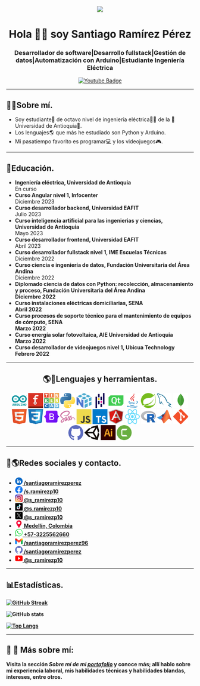 <div id="header" align="center">
    <img src="https://media.giphy.com/media/zOvBKUUEERdNm/giphy.gif" width="300" />
    <h1 align="center">Hola 👋🏻 soy Santiago Ramírez Pérez</h1>
    <h3 align="center">Desarrollador de software|Desarrollo fullstack|Gestión de datos|Automatización con Arduino|Estudiante Ingeniería Eléctrica</h3>
</div>
<div id="badges" align="center">
    <a href="https://www.youtube.com/@s_ramirezp10" target="_blank">
        <img src="https://img.shields.io/youtube/channel/subscribers/UCOdgsE64Gb2Yxx-M-A7DNaw?label=%40s_ramirezp10&style=social"alt="Youtube Badge" />
    </a>
</div>

---

<h2>🚶🏻Sobre mí.</h2>

- Soy estudiante📖 de octavo nivel de ingeniería eléctrica👷🔌 de la 💚Universidad de Antioquia💚.
- Los lenguajes🌎 que más he estudiado son Python y Arduino.
- Mi pasatiempo favorito es programar💻 y los videojuegos🎮.

---

<h2>📝Educación.</h2>
<ul>
    <li><strong>Ingeniería eléctrica, Universidad de Antioquia</strong><br>En curso</li>
    <li><strong>Curso Angular nivel 1, Infocenter</strong><br>Diciembre 2023</li>
    <li><strong>Curso desarrollador backend, Universidad EAFIT</strong><br>Julio 2023</li>
    <li><strong>Curso inteligencia artificial para las ingenierias y ciencias, Universidad de Antioquia</strong><br>Mayo 2023</li>
    <li><strong>Curso desarrollador frontend, Universidad EAFIT</strong><br>Abril 2023</li>
    <li><strong>Curso desarrollador fullstack nivel 1, IME Escuelas Técnicas</strong><br>Diciembre 2022</li>
    <li><strong>Curso ciencia e ingeniería de datos, Fundación Universitaria del Área Andina</strong><br>Diciembre 2022</li>
    <li><strong>Diplomado ciencia de datos con Python: recolección, almacenamiento y proceso, Fundación Universitaria del Área Andina<strong><br>Diciembre 2022</li>
    <li><strong>Curso instalaciones eléctricas domiciliarias, SENA</strong><br>Abril 2022</li>
    <li><strong>Curso procesos de soporte técnico para el mantenimiento de equipos de cómputo, SENA</strong><br>Marzo 2022</li>
    <li><strong>Curso energía solar fotovoltaica, AIE Universidad de Antioquia</strong><br>Marzo 2022</li>
    <li><strong>Curso desarrollador de videojuegos nivel 1, Ubicua Technology</strong><br>Febrero 2022</li>
</ul>

---

<div align="center">
    <h2>🌎🔨Lenguajes y herramientas.</h2>
    <div>
        <img src="https://raw.githubusercontent.com/santiagoramirez10/Iconos/main/Arduino_Wordmark.png" title="Arduino" alt="Logo de Arduino" width="40" height="40"/>
        <img src="https://raw.githubusercontent.com/santiagoramirez10/Iconos/main/Fritzing.png" title="Fritzing" alt="Logo de Fritzing" width="40" height="40"/>
        <img src="https://raw.githubusercontent.com/santiagoramirez10/Iconos/main/Tinkercad.png" title="Tinkercad" alt="Logo de Tinkercad" width="40" height="40"/>
        <img src="https://raw.githubusercontent.com/santiagoramirez10/Iconos/main/Python.png" title="Python" alt="Logo de Python" width="40" height="40"/>
        <img src="https://raw.githubusercontent.com/santiagoramirez10/Iconos/main/Numpy.png" title="Numpy" alt="Logo de Numpy" width="40" height="40"/>
        <img src="https://raw.githubusercontent.com/santiagoramirez10/Iconos/main/Pandas.png" title="Pandas" alt="Logo de Pandas" width="40" height="40"/>
        <img src="https://raw.githubusercontent.com/santiagoramirez10/Iconos/main/Qt.png" title="Qt" alt="Logo de Qt" width="40" height="40"/>
        <img src="https://raw.githubusercontent.com/santiagoramirez10/Iconos/main/Java.png" title="Java" alt="Logo de Java" width="40" height="40"/>
        <img src="https://raw.githubusercontent.com/santiagoramirez10/Iconos/main/Spring.png" title="Spring" alt="Logo de Spring" width="40" height="40"/>
        <img src="https://raw.githubusercontent.com/santiagoramirez10/Iconos/main/MySQL.png" title="MySQL" alt="Logo de MySQL" width="40" height="40"/>
        <img src="https://raw.githubusercontent.com/santiagoramirez10/Iconos/main/MongoDB.png" title="MongoDB" alt="Logo de MongoDB" width="40" height="40"/>
        <img src="https://raw.githubusercontent.com/santiagoramirez10/Iconos/main/HTML5.png" title="HMTL5" alt="Logo de HTML5" width="40" height="40"/>
        <img src="https://raw.githubusercontent.com/santiagoramirez10/Iconos/main/CSS3.png" title="CSS3" alt="Logo de CSS3" width="40" height="40"/>
        <img src="https://raw.githubusercontent.com/santiagoramirez10/Iconos/main/Bootstrap.png" title="Bootstrap" alt="Logo de Bootstrap" width="40" height="40"/>
        <img src="https://raw.githubusercontent.com/santiagoramirez10/Iconos/main/Sass.png" title="Sass" alt="Logo de Sass" width="40" height="40"/>
        <img src="https://raw.githubusercontent.com/santiagoramirez10/Iconos/main/JavaScript.png" title="JavaScript" alt="Logo de JavaScript" width="40" height="40"/>
        <img src="https://raw.githubusercontent.com/santiagoramirez10/Iconos/main/TypeScript.png" title="TypeScript" alt="Logo de TypeScript" width="40" height="40"/>
        <img src="https://raw.githubusercontent.com/santiagoramirez10/Iconos/main/Angular.png" title="Angular" alt="Logo de Angular" width="40" height="40"/>
        <img src="https://raw.githubusercontent.com/santiagoramirez10/Iconos/main/React.png" title="React" alt="Logo de React" width="40" height="40"/>
        <img src="https://raw.githubusercontent.com/santiagoramirez10/Iconos/main/R.png" title="R" alt="Logo de R" width="40" height="40"/>
        <img src="https://raw.githubusercontent.com/santiagoramirez10/Iconos/main/Matlab.png" title="Matlab" alt="Logo de Matlab" width="40" height="40"/>
        <img src="https://raw.githubusercontent.com/santiagoramirez10/Iconos/main/Git.png" title="Git" alt="Logo de Git" width="40" height="40"/>
        <img src="https://raw.githubusercontent.com/santiagoramirez10/Iconos/main/GitHub.png" title="GitHub" alt="Logo de GitHub" width="40" height="40"/>
        <img src="https://raw.githubusercontent.com/santiagoramirez10/Iconos/main/Unity.png" title="Unity" alt="Logo de Unity" width="40" height="40"/>
        <img src="https://raw.githubusercontent.com/santiagoramirez10/Iconos/main/Adobe_Illustrator.png" title="Adobe_Illustrator" alt="Logo de Adobe Illustrator" width="40" height="40"/>
        <img src="https://raw.githubusercontent.com/santiagoramirez10/Iconos/main/Camtasia_Studio.png" title="Camtasia_Studio" alt="Logo de Camtasia Studio" width="40" height="40"/>
    </div>
</div>

---

<div align="left">
    <h2>📲🌎Redes sociales y contacto.</h2>
    <ul>
        <li>          
            <div>
            <a href="https://linkedin.com/in/santiagoramirezperez" target="_blank">
                <img src="https://raw.githubusercontent.com/santiagoramirez10/Iconos/main/Linkedin.png" alt="Logo de Linkedin" width="20" height="20"/>
                <label>/santiagoramirezperez</label>
                </a>
            </div>
        </li>
        <li>          
            <div>
            <a href="https://www.facebook.com/s.ramirezp10" target="_blank">
                <img src="https://raw.githubusercontent.com/santiagoramirez10/Iconos/main/Facebook.png" alt="Logo de Facebook" width="20" height="20"/>
                <label>/s.ramirezp10</label>
                </a>
            </div>
        </li>
        <li>          
            <div>
            <a href="https://www.instagram.com/s_ramirezp10/" target="_blank">
                <img src="https://raw.githubusercontent.com/santiagoramirez10/Iconos/main/Instagram.png" alt="Logo de Instagram" width="20" height="20"/>
                <label>@s_ramirezp10</label>
                </a>
            </div>
        </li>
        <li>          
            <div>
            <a href="https://www.tiktok.com/@s.ramirezp10" target="_blank">
                <img src="https://raw.githubusercontent.com/santiagoramirez10/Iconos/main/TikTok.png" alt="Logo de TikTok" width="20" height="20"/>
                <label>@s.ramirezp10</label>
                </a>
            </div>
        </li>
        <li>          
            <div>
            <a href="https://twitter.com/s_ramirezp10" target="_blank">
                <img src="https://raw.githubusercontent.com/santiagoramirez10/Iconos/main/X.png" alt="Logo de X" width="20" height="20"/>
                <label>@s_ramirezp10</label>
                </a>
            </div>
        </li>
        <li>          
            <div>
            <a href="https://www.google.com/maps/place/Medellín,Colombia" target="_blank">
                <img src="https://raw.githubusercontent.com/santiagoramirez10/Iconos/main/Ubicacion.png" alt="Logo de ubicación" width="20" height="20"/>
                <label>Medellín, Colombia</label>
                </a>
            </div>
        </li>
        <li>          
            <div>
            <a href="https://api.whatsapp.com/send?phone=573225562660" target="_blank">
                <img src="https://raw.githubusercontent.com/santiagoramirez10/Iconos/main/WhatsApp.png" alt="Logo de WhatsApp" width="20" height="20"/>
                <label>+57-3225562660</label>
                </a>
            </div>
        </li>
        <li>          
            <div>
            <a href="mailto:santiagoramirezperez96@gmail.com" target="_blank">
                <img src="https://raw.githubusercontent.com/santiagoramirez10/Iconos/main/Gmail.png" alt="Logo de Gmail" width="20" height="20"/>
                <label>/santiagoramirezperez96</label>
                </a>
            </div>
        </li>
        <li>          
            <div>
            <a href="https://github.com/santiagoramirez10" target="_blank">
                <img src="https://raw.githubusercontent.com/santiagoramirez10/Iconos/main/GitHub.png" alt="Logo de GitHub" width="20" height="20"/>
                <label>/santiagoramirezperez</label>
                </a>
            </div>
        </li>
        <li>          
            <div>
            <a href="https://www.youtube.com/@s_ramirezp10" target="_blank">
                <img src="https://raw.githubusercontent.com/santiagoramirez10/Iconos/main/YouTube.png" alt="Logo de YouTube" width="20" height="20"/>
                <label>@s_ramirezp10</label>
                </a>
            </div>
        </li>
    </ul>
</div>

---

<h2>📊Estadísticas.</h2>

[![GitHub Streak](http://github-readme-streak-stats.herokuapp.com?user=santiagoramirez10&theme=onedark)](https://git.io/streak-stats)

![GitHub stats](https://github-readme-stats.vercel.app/api?username=santiagoramirez10&show_icons=true&theme=radical)

[![Top Langs](https://github-readme-stats.vercel.app/api/top-langs/?username=santiagoramirez10&theme=tokyonight)](https://github.com/anuraghazra/github-readme-stats)

---

<h2>🧠 👤 Más sobre mí:</h2>
<p>Visita la sección <i>Sobre mí de mi </i> <a href="https://santiagoramirez10.github.io/about-me"><bold><i>portafolio</i></bold></a> y conoce más; allí hablo sobre mi experiencia laboral, mis habilidades técnicas y habilidades blandas, intereses, entre otros.</p>